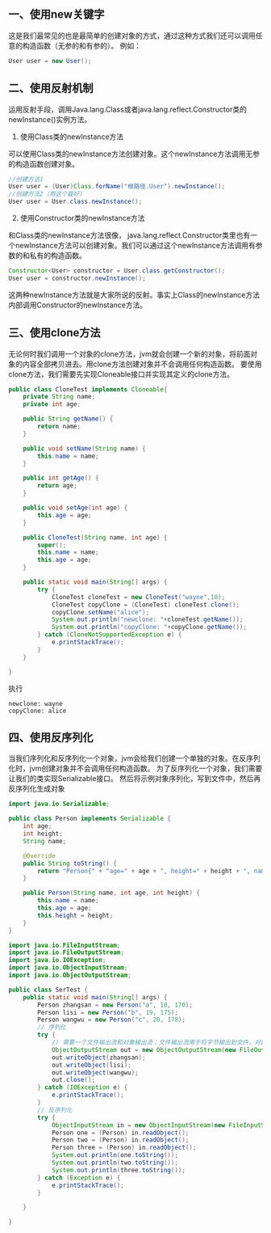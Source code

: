 ## 一、使用new关键字

这是我们最常见的也是最简单的创建对象的方式，通过这种方式我们还可以调用任意的构造函数（无参的和有参的）。 
例如：

```java
User user = new User();
```

## 二、使用反射机制

运用反射手段，调用Java.lang.Class或者java.lang.reflect.Constructor类的newInstance()实例方法。

1. 使用Class类的newInstance方法

可以使用Class类的newInstance方法创建对象。这个newInstance方法调用无参的构造函数创建对象。

```java
//创建方法1
User user = (User)Class.forName("根路径.User").newInstance();　
//创建方法2（用这个最好）
User user = User.class.newInstance();
```

2. 使用Constructor类的newInstance方法

和Class类的newInstance方法很像， java.lang.reflect.Constructor类里也有一个newInstance方法可以创建对象。我们可以通过这个newInstance方法调用有参数的和私有的构造函数。

```java
Constructor<User> constructor = User.class.getConstructor();
User user = constructor.newInstance();
```

这两种newInstance方法就是大家所说的反射。事实上Class的newInstance方法内部调用Constructor的newInstance方法。

## 三、使用clone方法

无论何时我们调用一个对象的clone方法，jvm就会创建一个新的对象，将前面对象的内容全部拷贝进去。用clone方法创建对象并不会调用任何构造函数。 
要使用clone方法，我们需要先实现Cloneable接口并实现其定义的clone方法。

```java
public class CloneTest implements Cloneable{
    private String name;
    private int age;

    public String getName() {
        return name;
    }

    public void setName(String name) {
        this.name = name;
    }

    public int getAge() {
        return age;
    }

    public void setAge(int age) {
        this.age = age;
    }

    public CloneTest(String name, int age) {
        super();
        this.name = name;
        this.age = age;
    }

    public static void main(String[] args) {
        try {
            CloneTest cloneTest = new CloneTest("wayne",18);
            CloneTest copyClone = (CloneTest) cloneTest.clone();
            copyClone.setName("alice");
            System.out.println("newclone: "+cloneTest.getName());
            System.out.println("copyClone: "+copyClone.getName());
        } catch (CloneNotSupportedException e) {
            e.printStackTrace();
        }
    }

}
```

执行

```
newclone: wayne
copyClone: alice
```

## 四、使用反序列化

当我们序列化和反序列化一个对象，jvm会给我们创建一个单独的对象。在反序列化时，jvm创建对象并不会调用任何构造函数。 
为了反序列化一个对象，我们需要让我们的类实现Serializable接口。 然后将示例对象序列化，写到文件中，然后再反序列化生成对象

```java
import java.io.Serializable;

public class Person implements Serializable {
    int age;
    int height;
    String name;

    @Override
    public String toString() {
        return "Person{" + "age=" + age + ", height=" + height + ", name='" + name + '\'' + '}';
    }

    public Person(String name, int age, int height) {
        this.name = name;
        this.age = age;
        this.height = height;
    }
}
```

```java
import java.io.FileInputStream;
import java.io.FileOutputStream;
import java.io.IOException;
import java.io.ObjectInputStream;
import java.io.ObjectOutputStream;

public class SerTest {
    public static void main(String[] args) {
        Person zhangsan = new Person("a", 18, 170);
        Person lisi = new Person("b", 19, 175);
        Person wangwu = new Person("c", 20, 178);
        // 序列化
        try {
            // 需要一个文件输出流和对象输出流；文件输出流用于将字节输出到文件，对象输出流用于将对象输出为字节
            ObjectOutputStream out = new ObjectOutputStream(new FileOutputStream("person.ser"));
            out.writeObject(zhangsan);
            out.writeObject(lisi);
            out.writeObject(wangwu);
            out.close();
        } catch (IOException e) {
            e.printStackTrace();
        }
        // 反序列化
        try {
            ObjectInputStream in = new ObjectInputStream(new FileInputStream("person.ser"));
            Person one = (Person) in.readObject();
            Person two = (Person) in.readObject();
            Person three = (Person) in.readObject();
            System.out.println(one.toString());
            System.out.println(two.toString());
            System.out.println(three.toString());
        } catch (Exception e) {
            e.printStackTrace();
        }

    }

}
```

